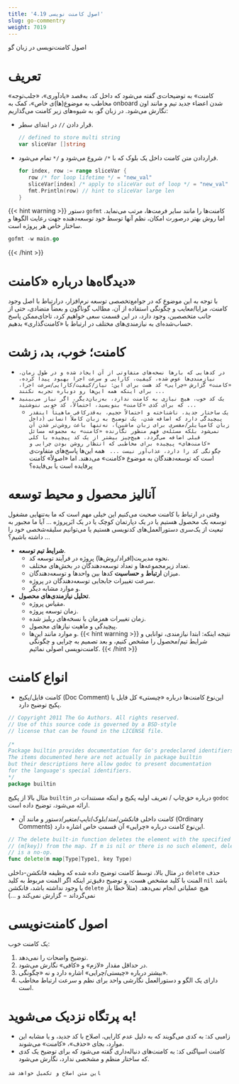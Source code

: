 ```yaml
---
title: '4.19 اصول کامنت نویسی'
slug: go-commentry
weight: 7019
---
```


اصول کامنت‌نویسی در زبان گو
# تعریف
«کامنت» به توضیحات‌ی گفته می‌شود که داخل کد، به‌قصد «یادآوری»، «جلب‌توجه مخاطب به موضوع‌(ها)ی خاص»، کمک به onboard شدن اعضاء جدید تیم و مانند اون نگارش می‌شود. در زبان گو، به شیوه‌های زیر کامنت می‌گذاریم:
- قرار دادن `//` در ابتدای سطر.
	```go
	// defined to store multi string  
	var sliceVar []string
	````

-  قراردادن متن کامنت داخل یک بلوک که با  `*/`  شروع می‌شود و `/*` تمام می‌شود.
	```go
	for index, row := range sliceVar {  
	   row /* for loop lifetime */ = "new_val"  
	   sliceVar[index] /* apply to sliceVar out of loop */ = "new_val"  
	   fmt.Println(row) // hint to sliceVar large len  
	}
	````
{{< hint warning >}}
دستور ‍`gofmt` کامنت‌ها را مانند سایر فرمت‌ها، مرتب می‌نماید. اما روش بهتر درصورت امکان، نظم آنها توسط خود توسعه‌دهنده جهت رعایت الگوها و ساختار خاص هر پروژه است.
```go
gofmt -w main.go
```


{{< /hint >}}
#  دیدگاه‌ها درباره «کامنت»
با توجه به این موضوع که در جوامع‌تخصصی توسعه نرم‌افزار، درارتباط با اصل وجود کامنت، مزایا/معایب و چگونگی استفاده از آن، مطالب گوناگون و بعضاً متضادی، حتی از جانب متخصصین، وجود دارد، در این قسمت سعی خواهیم کرد، تاجای‌ممکن پاسخ حساب‌شده‌ای به نیازمندی‌های مختلف در ارتباط با «کامنت‌گذاری» بدهیم.

# کامنت؛ خوب، بد، زشت
- `در کدهایی که بارها نسخه‌های متفاوتی از آن ایجاد شده و در طول زمان، نیازمندی‌ها عوض شده، کیفیت، کارایی و سرعت اجرا بهبود پیدا کرده، «کامنت» گزارش «چرایی» کد هست برای این: نیاز/کیفیت/کارایی/سرعت اجرا، برای اینکه همه این‌ها رو دوباره تجربه نکنند ...`
- `یک کد خوب، هیچ نیازی به کامنت ندارد، به‌زبان‌دیگر، اگر نیاز می‌بینید که برای کدی «کامنت» بنویسید، احتمالاً، کد خوبی ننوشتید ...`
  - `یک ساختار جدید، ناشناخته و احتمالاً حجیم، به‌قدر‌کافی ماهیتاً اینقدر پیچیدگی دارد که اضافه شدن، یک توضیح به زبان کاملاً انسانی (داخل زبان کامپایلر/مفسری برای زبان ماشین)، نه‌تنها باعث روشن‌تر شدن آن نمی‌شود بلکه مسئله‌ی فهم منظور نگارنده «کامنت» به مجموعه مسائل قبلی اضافه می‌گردد. هیچ‌چیز بیشتر از یک کد پیچیده با کلی «کامنت‌های» پیچیده برای مخاطبی که انتظار روشن بودن چرایی و چگونگی کد را دارد، عذاب‌آور نیست ... `
همه این‌ها پاسخ‌های متفاوت‌ی است که توسعه‌دهندگان به موضوع «کامنت» می‌دهند. اما «اصولاً» کامنت پرفایده است یا بی‌فایده؟
# آنالیز محصول و محیط توسعه
وقتی در ارتباط با کامنت صحبت می‌کنیم این خیلی مهم است که ما به‌تنهایی مشغول توسعه یک محصول هستیم یا در یک دپارتمان کوچک یا در یک ابَرپروژه ... آیا ما مجبور به تبعیت از یک‌سری دستورالعمل‌های کدنویسی هستیم یا می‌توانیم سلیقه‌شخصی خود را داشته باشیم؟ ... 
- **شرایط تیم توسعه**.
	- نحوه مدیریت(افراد/روش‌ها) پروژه در فرآیند توسعه کد.
	- تعداد زیرمجموعه‌ها و تعداد توسعه‌دهندگان در بخش‌های مختلف.
	- میزان **ارتباط** و **حساسیت** کدها بین واحدها و توسعه‌دهندگان.
	- سرعت تغییرات جابجایی توسعه‌دهندگان در پروژه.
	- و موارد مشابه دیگر.
- **تحلیل نیازمندی‌های محصول**.
	- مقیاس پروژه.
	- زمان توسعه پروژه.
	- زمان تغییرات همزمان با نسخه‌های ریلیز شده.
	- پیچیدگی و ماهیت نیازهای محصول.
	- و موارد مانند این‌ها.
{{< hint warning >}}
نتیجه اینکه: ابتدا نیازمندی، توانایی و شرایط تیم/محصول را مشخص کنیم، و بعد تصمیم به چرایی و چگونگی کامنت‌نویسی اصولی نمائیم.
{{< /hint >}}

# انواع کامنت
- کامنت فایل/پکیج (Doc Comment)
		این‌نوع کامنت‌ها درباره «چیستی» کل فایل یا پکیج توضیح دارد.
```go
// Copyright 2011 The Go Authors. All rights reserved.  
// Use of this source code is governed by a BSD-style  
// license that can be found in the LICENSE file.  
  
/*  
Package builtin provides documentation for Go's predeclared identifiers.  
The items documented here are not actually in package builtin  
but their descriptions here allow godoc to present documentation  
for the language's special identifiers.  
*/  
package builtin
```
  مثال بالا از پکیج `builtin` درباره حق‌چاپ / تعریف اولیه پکیج  و اینکه مستندات در `godoc` ارائه می‌شود، توضیح داده است.
  
- کامنت داخلی فانکشن/متد/بلوک/تایپ/متغیر/دستور و مانند آن (Ordinary Comments)
		این‌نوع کامنت درباره «چرایی» آن قسمتِ خاص اشاره دارد.

```go
// The delete built-in function deletes the element with the specified key  
// (m[key]) from the map. If m is nil or there is no such element, delete  
// is a no-op.  
func delete(m map[Type]Type1, key Type)
```
در مثال بالا، توسط کامنت توضیح داده شده که وظیفه فانکشن-داخلی `delete` حذف المنت با کلید مشخص  هست، و توضیح دقیق‌تر اینکه اگر المنت مربوط به کلید `nil` باشد یا وجود نداشته باشد، فانکشن `delete` هیچ عملیاتی انجام نمی‌دهد. (مثلاً خطا باز نمی‌گرداند − گزارش نمی‌کند و ...)

# اصول کامنت‌نویسی
یک کامنت خوب:

1. توضیح واضحات را نمی‌دهد.
2. در حداقل مقدار «لازم» و «کافی» نگارش می‌شود.
3. بیشتر درباره «چیستی/چرایی» اشاره دارد و نه «چگونگی».
4. دارای یک الگو و دستورالعمل نگارشی واحد برای نظم و سرعت ارتباط مخاطب است.

# به پرتگاه نزدیک می‌شوید!
- زامبی کد: به کدی می‌گویند که به دلیل عدم کارایی، اصلاح با کد جدید، و یا مشابه این موارد، بجای «حذف»، «کامنت» می‌شوند.
- کامنت اسپاگتی کد: به کامنت‌های دنباله‌داری گفته می‌شود که برای توضیح یک کدی که ساختار منظم و مشخصی ندارد، نگارش می‌شود.

‍`این متن اصلاح و تکمیل خواهد شد`